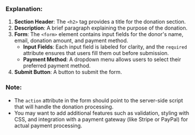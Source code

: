 ### Explanation:
1. **Section Header**: The `<h2>` tag provides a title for the donation section.
2. **Description**: A brief paragraph explaining the purpose of the donation.
3. **Form**: The `<form>` element contains input fields for the donor's name, email, donation amount, and payment method.
   - **Input Fields**: Each input field is labeled for clarity, and the `required` attribute ensures that users fill them out before submission.
   - **Payment Method**: A dropdown menu allows users to select their preferred payment method.
4. **Submit Button**: A button to submit the form.

### Note:
- The `action` attribute in the form should point to the server-side script that will handle the donation processing.
- You may want to add additional features such as validation, styling with CSS, and integration with a payment gateway (like Stripe or PayPal) for actual payment processing.